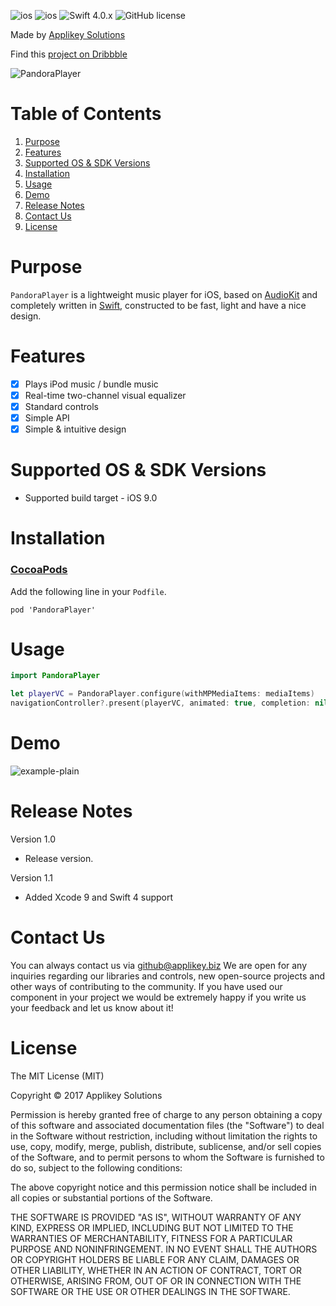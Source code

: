 ![ios](https://cocoapod-badges.herokuapp.com/v/PandoraPlayer/badge.png) ![ios](https://cocoapod-badges.herokuapp.com/p/PandoraPlayer/badge.png) ![Swift 4.0.x](https://img.shields.io/badge/Swift-4.0.x-orange.svg) ![GitHub license](https://cocoapod-badges.herokuapp.com/l/PandoraPlayer/badge.(png|svg))

Made by [Applikey Solutions](https://applikeysolutions.com)

Find this [project on Dribbble](https://dribbble.com/shots/3456425-Music-waves)

![PandoraPlayer](https://f.flockusercontent2.com/2a4adb31502114757e42a129)

# Table of Contents
1. [Purpose](#purpose)
2. [Features](#features)
3. [Supported OS & SDK Versions](#supported-os--sdk-versions)
4. [Installation](#installation)
5. [Usage](#usage)
6. [Demo](#demo)
7. [Release Notes](#release-notes)
8. [Contact Us](#contact-us)
9. [License](#license)

# Purpose

`PandoraPlayer` is a lightweight music player for iOS, based on [AudioKit](https://github.com/AudioKit/AudioKit) and completely written in [Swift](https://developer.apple.com/swift/), constructed to be fast, light and have a nice design.

# Features
- [x] Plays iPod music / bundle music
- [x] Real-time two-channel visual equalizer
- [x] Standard controls
- [x] Simple API
- [x] Simple & intuitive design

# Supported OS & SDK Versions

* Supported build target - iOS 9.0

# Installation

### [CocoaPods](https://github.com/CocoaPods/CocoaPods)
Add the following line in your `Podfile`.
```
pod 'PandoraPlayer'
```

# Usage

```swift
import PandoraPlayer

let playerVC = PandoraPlayer.configure(withMPMediaItems: mediaItems)
navigationController?.present(playerVC, animated: true, completion: nil)
```

# Demo
![example-plain](https://f.flockusercontent2.com/2a4adb31501665971ce5e1c4)

# Release Notes

Version 1.0

- Release version.

Version 1.1

- Added Xcode 9 and Swift 4 support 

# Contact Us

You can always contact us via github@applikey.biz We are open for any inquiries regarding our libraries and controls, new open-source projects and other ways of contributing to the community. If you have used our component in your project we would be extremely happy if you write us your feedback and let us know about it!

# License

The MIT License (MIT)

Copyright © 2017 Applikey Solutions

Permission is hereby granted free of charge to any person obtaining a copy of this software and associated documentation files (the "Software") to deal in the Software without restriction, including without limitation the rights to use, copy, modify, merge, publish, distribute, sublicense, and/or sell copies of the Software, and to permit persons to whom the Software is furnished to do so, subject to the following conditions:

The above copyright notice and this permission notice shall be included in all copies or substantial portions of the Software.

THE SOFTWARE IS PROVIDED "AS IS", WITHOUT WARRANTY OF ANY KIND, EXPRESS OR IMPLIED, INCLUDING BUT NOT LIMITED TO THE WARRANTIES OF MERCHANTABILITY,
FITNESS FOR A PARTICULAR PURPOSE AND NONINFRINGEMENT. IN NO EVENT SHALL THE
AUTHORS OR COPYRIGHT HOLDERS BE LIABLE FOR ANY CLAIM, DAMAGES OR OTHER
LIABILITY, WHETHER IN AN ACTION OF CONTRACT, TORT OR OTHERWISE, ARISING FROM,
OUT OF OR IN CONNECTION WITH THE SOFTWARE OR THE USE OR OTHER DEALINGS IN
THE SOFTWARE.
